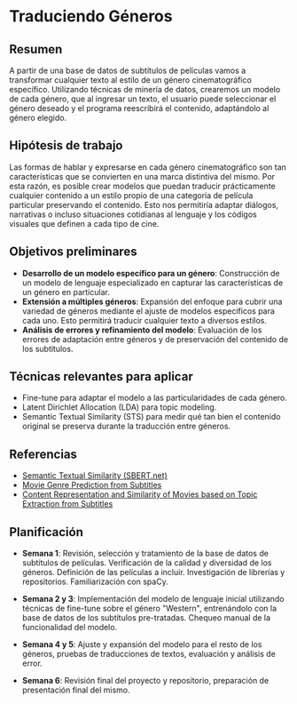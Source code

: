 # Traduciendo Géneros

## Resumen
A partir de una base de datos de subtítulos de películas vamos a transformar cualquier texto al estilo de un género cinematográfico específico. Utilizando técnicas de minería de datos, crearemos un modelo de cada género, que al ingresar un texto, el usuario puede seleccionar el género deseado y el programa reescribirá el contenido, adaptándolo al género elegido.

## Hipótesis de trabajo
Las formas de hablar y expresarse en cada género cinematográfico son tan características que se convierten en una marca distintiva del mismo. Por esta razón, es posible crear modelos que puedan traducir prácticamente cualquier contenido a un estilo propio de una categoría de película particular preservando el contenido. Esto nos permitiría adaptar diálogos, narrativas o incluso situaciones cotidianas al lenguaje y los códigos visuales que definen a cada tipo de cine.

## Objetivos preliminares
- **Desarrollo de un modelo específico para un género**: Construcción de un modelo de lenguaje especializado en capturar las características de un género en particular.
- **Extensión a múltiples géneros**: Expansión del enfoque para cubrir una variedad de géneros mediante el ajuste de modelos específicos para cada uno. Esto permitirá traducir cualquier texto a diversos estilos.
- **Análisis de errores y refinamiento del modelo**: Evaluación de los errores de adaptación entre géneros y de preservación del contenido de los subtítulos.

## Técnicas relevantes para aplicar
- Fine-tune para adaptar el modelo a las particularidades de cada género.
- Latent Dirichlet Allocation (LDA) para topic modeling.
- Semantic Textual Similarity (STS) para medir qué tan bien el contenido original se preserva durante la traducción entre géneros.

## Referencias
- [Semantic Textual Similarity (SBERT.net)](https://www.sbert.net/docs/sentence_transformer/usage/semantic_textual_similarity.html)
- [Movie Genre Prediction from Subtitles](https://github.com/pranav88/Movie-Genre-Prediction-from-Subtitles)
- [Content Representation and Similarity of Movies based on
Topic Extraction from Subtitles](https://kbogas.github.io/publ/setn_2016.pdf)

## Planificación
- **Semana 1**: Revisión, selección y tratamiento de la base de datos de subtítulos de películas. Verificación de la calidad y diversidad de los géneros. Definición de las películas a incluir. Investigación de librerías y repositorios. Familiarización con spaCy.

- **Semana 2 y 3**: Implementación del modelo de lenguaje inicial utilizando técnicas de fine-tune sobre el género "Western", entrenándolo con la base de datos de los subtítulos pre-tratadas. Chequeo manual de la funcionalidad del modelo.

- **Semana 4 y 5**: Ajuste y expansión del modelo para el resto de los géneros, pruebas de traducciones de textos, evaluación y análisis de error.

- **Semana 6**: Revisión final del proyecto y repositorio, preparación de presentación final del mismo.
